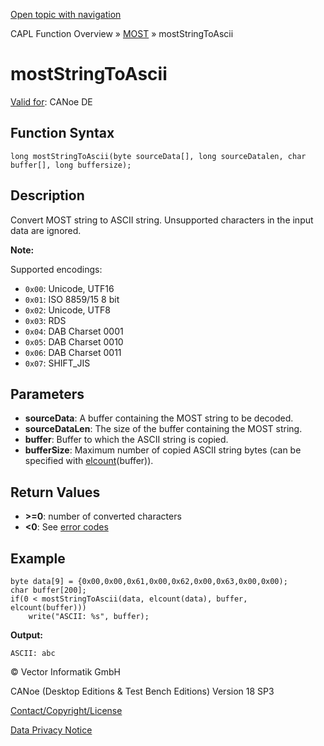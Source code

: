 [Open topic with navigation](../../../../../CANoeDEFamily.htm#Topics/CAPLFunctions/MOST/Functions/CAPLfunctionMOSTStringToAscii.md)

CAPL Function Overview » [MOST](../CAPLfunctionsMOSTOverview.md) » mostStringToAscii

# mostStringToAscii

[Valid for](../../../Shared/FeatureAvailability.md): CANoe DE

## Function Syntax

```plaintext
long mostStringToAscii(byte sourceData[], long sourceDatalen, char buffer[], long buffersize);
```

## Description

Convert MOST string to ASCII string. Unsupported characters in the input data are ignored.

**Note:**

Supported encodings:

- `0x00`: Unicode, UTF16
- `0x01`: ISO 8859/15 8 bit
- `0x02`: Unicode, UTF8
- `0x03`: RDS
- `0x04`: DAB Charset 0001
- `0x05`: DAB Charset 0010
- `0x06`: DAB Charset 0011
- `0x07`: SHIFT_JIS

## Parameters

- **sourceData**: A buffer containing the MOST string to be decoded.
- **sourceDataLen**: The size of the buffer containing the MOST string.
- **buffer**: Buffer to which the ASCII string is copied.
- **bufferSize**: Maximum number of copied ASCII string bytes (can be specified with [elcount](../../Other/Functions/CAPLfunctionElCount.md)(buffer)).

## Return Values

- **>=0**: number of converted characters
- **<0**: See [error codes](../CAPLfunctionsMOSTErrorCodes.md)

## Example

```plaintext
byte data[9] = {0x00,0x00,0x61,0x00,0x62,0x00,0x63,0x00,0x00);
char buffer[200];
if(0 < mostStringToAscii(data, elcount(data), buffer, elcount(buffer)))
    write("ASCII: %s", buffer);
```

**Output:**

```
ASCII: abc
```

© Vector Informatik GmbH

CANoe (Desktop Editions & Test Bench Editions) Version 18 SP3

[Contact/Copyright/License](../../../Shared/ContactCopyrightLicense.md)

[Data Privacy Notice](https://www.vector.com/int/en/company/get-info/privacy-policy/)